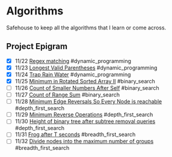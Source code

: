 # Algorithms

Safehouse to keep all the algorithms that I learn or come across.

## Project Epigram

- [x] 11/22 [Regex matching](https://leetcode.com/problems/regular-expression-matching/) #dynamic_programming
- [x] 11/23 [Longest Valid Parentheses](https://leetcode.com/problems/longest-valid-parentheses/) #dynamic_programming
- [x] 11/24 [Trap Rain Water](https://leetcode.com/problems/trapping-rain-water/) #dynamic_programming
- [x] 11/25 [Minimum in Rotated Sorted Array II](https://leetcode.com/problems/find-minimum-in-rotated-sorted-array-ii/) #binary_search
- [ ] 11/26 [Count of Smaller Numbers After Self](https://leetcode.com/problems/count-of-smaller-numbers-after-self/) #binary_search
- [ ] 11/27 [Count of Range Sum](https://leetcode.com/problems/count-of-range-sum/) #binary_search
- [ ] 11/28 [Minimum Edge Reversals So Every Node is reachable](https://leetcode.com/problems/minimum-edge-reversals-so-every-node-is-reachable/) #depth_first_search
- [ ] 11/29 [Minimum Reverse Operations](https://leetcode.com/problems/minimum-reverse-operations) #depth_first_search
- [ ] 11/30 [Height of binary tree after subtree removal queries](https://leetcode.com/problems/height-of-binary-tree-after-subtree-removal-queries) #depth_first_search
- [ ] 11/31 [Frog after T seconds](https://leetcode.com/problems/frog-position-after-t-seconds) #breadth_first_search
- [ ] 11/32 [Divide nodes into the maximum number of groups](https://leetcode.com/problems/divide-nodes-into-the-maximum-number-of-groups/) #breadth_first_search
